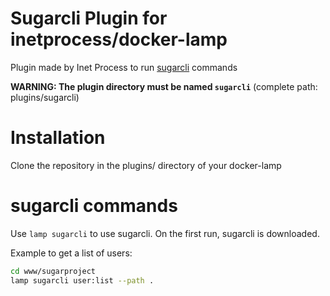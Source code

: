 # Sugarcli Plugin for inetprocess/docker-lamp
Plugin made by Inet Process to run [sugarcli](https://github.com/inetprocess/sugarcli) commands

__WARNING: The plugin directory must be named `sugarcli`__ (complete path: plugins/sugarcli)

# Installation
Clone the repository in the plugins/ directory of your docker-lamp

# sugarcli commands
Use `lamp sugarcli` to use sugarcli. On the first run, sugarcli is downloaded.

Example to get a list of users:
```bash
cd www/sugarproject
lamp sugarcli user:list --path .
```
